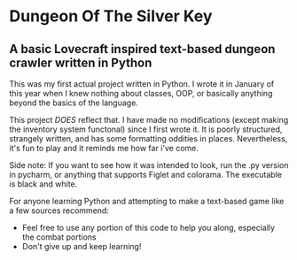 # Dungeon Of The Silver Key
## A basic Lovecraft inspired text-based dungeon crawler written in Python

This was my first actual project written in Python. I wrote it in January of this year when I knew nothing about classes, OOP, or basically anything beyond the basics of the language.

This project *DOES* reflect that. I have made no modifications (except making the inventory system functonal) since I first wrote it.
It is poorly structured, strangely written, and has some formatting oddities in places. Nevertheless, it's fun to play and it reminds me how far i've come.

Side note: If you want to see how it was intended to look, run the .py version in pycharm, or anything that supports Figlet and colorama. The executable is black and white.

For anyone learning Python and attempting to make a text-based game like a few sources recommend:
* Feel free to use any portion of this code to help you along, especially the combat portions
* Don't give up and keep learning!
